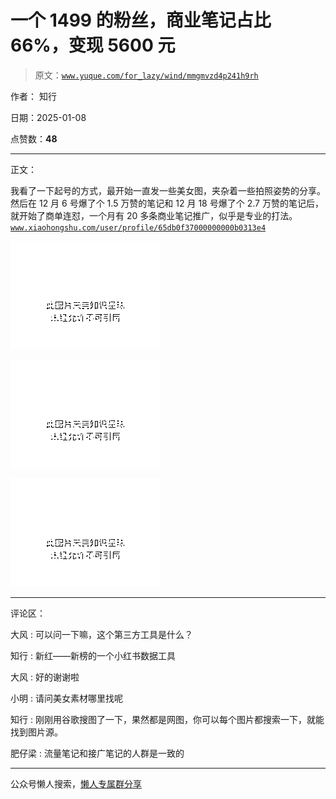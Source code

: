 # 一个 1499 的粉丝，商业笔记占比 66%，变现 5600 元

> 原文：[`www.yuque.com/for_lazy/wind/mmgmvzd4p241h9rh`](https://www.yuque.com/for_lazy/wind/mmgmvzd4p241h9rh)

作者： 知行

日期：2025-01-08

点赞数：**48**

* * *

正文：

我看了一下起号的方式，最开始一直发一些美女图，夹杂着一些拍照姿势的分享。 然后在 12 月 6 号爆了个 1.5 万赞的笔记和 12 月 18 号爆了个 2.7 万赞的笔记后，
就开始了商单连怼，一个月有 20 多条商业笔记推广，似乎是专业的打法。 [`www.xiaohongshu.com/user/profile/65db0f37000000000b0313e4`](https://www.xiaohongshu.com/user/profile/65db0f37000000000b0313e4)

![](img/f2c9ac763456ac676f608ba59e84be61.png "None")

![](img/f29e843b455f57fac6f735eaee842eba.png "None")

![](img/64d3bd5142da2df0c79f1c527c3bcc42.png "None")

* * *

评论区：

大风 : 可以问一下嘛，这个第三方工具是什么？

知行 : 新红——新榜的一个小红书数据工具

大风 : 好的谢谢啦

小明 : 请问美女素材哪里找呢

知行 : 刚刚用谷歌搜图了一下，果然都是网图，你可以每个图片都搜索一下，就能找到图片源。

肥仔梁 : 流量笔记和接广笔记的人群是一致的

* * *

公众号懒人搜索，[懒人专属群分享](https://lazybook.fun/#/blog/group)